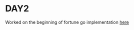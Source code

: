# DAY2

Worked on the beginning of fortune go implementation [here](https://github.com/eren23/GoLangIn30/tree/main/day23)